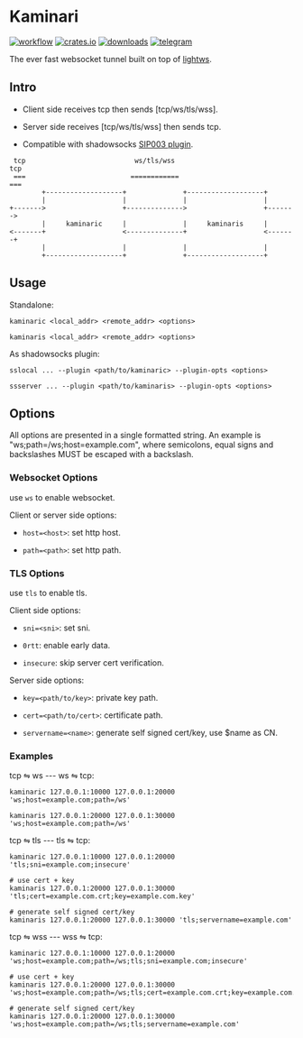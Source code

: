 # Kaminari

[![workflow](https://github.com/zephyrchien/kaminari/workflows/release/badge.svg)](https://github.com/zephyrchien/kaminari/actions)
[![crates.io](https://img.shields.io/crates/v/kaminari.svg)](https://crates.io/crates/kaminari)
[![downloads](https://img.shields.io/github/downloads/zephyrchien/kaminari/total?color=green)](https://github.com/zephyrchien/kaminari/releases)
[![telegram](https://img.shields.io/badge/-telegram-blue?style=flat&color=grey&logo=telegram)](https://t.me/+zKbZTvQE2XtiYmIx)

The ever fast websocket tunnel built on top of [lightws](https://github.com/zephyrchien/lightws).

## Intro

- Client side receives tcp then sends [tcp/ws/tls/wss].

- Server side receives [tcp/ws/tls/wss] then sends tcp.

- Compatible with shadowsocks [SIP003 plugin](https://shadowsocks.org/en/wiki/Plugin.html).

```text
 tcp                           ws/tls/wss                           tcp
 ===                          ============                          ===
        +-------------------+              +-------------------+
        |                   |              |                   |
+------->                   +-------------->                   +------->
        |     kaminaric     |              |     kaminaris     |
<-------+                   <--------------+                   <-------+
        |                   |              |                   |
        +-------------------+              +-------------------+       
```

## Usage

Standalone:

```shell
kaminaric <local_addr> <remote_addr> <options>

kaminaris <local_addr> <remote_addr> <options>
```

As shadowsocks plugin:

```shell
sslocal ... --plugin <path/to/kaminaric> --plugin-opts <options>

ssserver ... --plugin <path/to/kaminaris> --plugin-opts <options>
```

## Options

All options are presented in a single formatted string. An example is "ws;path=/ws;host=example.com", where semicolons, equal signs and backslashes MUST be escaped with a backslash.

### Websocket Options

use `ws` to enable websocket.

Client or server side options:

- `host=<host>`: set http host.

- `path=<path>`: set http path.

### TLS Options

use `tls` to enable tls.

Client side options:

- `sni=<sni>`: set sni.

- `0rtt`: enable early data.

- `insecure`: skip server cert verification.

Server side options:

- `key=<path/to/key>`: private key path.

- `cert=<path/to/cert>`: certificate path.

- `servername=<name>`: generate self signed cert/key, use $name as CN.

### Examples

tcp ⇋ ws --- ws ⇋ tcp:

```shell
kaminaric 127.0.0.1:10000 127.0.0.1:20000 'ws;host=example.com;path=/ws'

kaminaris 127.0.0.1:20000 127.0.0.1:30000 'ws;host=example.com;path=/ws'
```

tcp ⇋ tls --- tls ⇋ tcp:

```shell
kaminaric 127.0.0.1:10000 127.0.0.1:20000 'tls;sni=example.com;insecure'

# use cert + key
kaminaris 127.0.0.1:20000 127.0.0.1:30000 'tls;cert=example.com.crt;key=example.com.key'

# generate self signed cert/key
kaminaris 127.0.0.1:20000 127.0.0.1:30000 'tls;servername=example.com'
```

tcp ⇋ wss --- wss ⇋ tcp:

```shell
kaminaric 127.0.0.1:10000 127.0.0.1:20000 'ws;host=example.com;path=/ws;tls;sni=example.com;insecure'

# use cert + key
kaminaris 127.0.0.1:20000 127.0.0.1:30000 'ws;host=example.com;path=/ws;tls;cert=example.com.crt;key=example.com.key'

# generate self signed cert/key
kaminaris 127.0.0.1:20000 127.0.0.1:30000 'ws;host=example.com;path=/ws;tls;servername=example.com'
```
